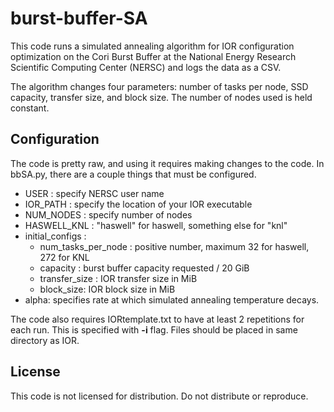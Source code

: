 # burst-buffer-SA

This code runs a simulated annealing algorithm for IOR configuration optimization on the Cori Burst Buffer at the National Energy Research Scientific Computing Center (NERSC) and logs the data as a CSV. 

The algorithm changes four parameters: number of tasks per node, SSD capacity, transfer size, and block size. The number of nodes used is held constant. 

## Configuration

The code is pretty raw, and using it requires making changes to the code. In bbSA.py, there are a couple things that must be configured.
* USER : specify NERSC user name
* IOR_PATH : specify the location of your IOR executable
* NUM_NODES : specify number of nodes
* HASWELL_KNL : "haswell" for haswell, something else for "knl"
* initial_configs :
  * num_tasks_per_node : positive number, maximum 32 for haswell, 272 for KNL
  * capacity : burst buffer capacity requested / 20 GiB
  * transfer_size : IOR transfer size in MiB
  * block_size: IOR block size in MiB
* alpha: specifies rate at which simulated annealing temperature decays. 

The code also requires IORtemplate.txt to have at least 2 repetitions for each run. This is specified with **-i** flag.
Files should be placed in same directory as IOR.
  
## License

This code is not licensed for distribution. Do not distribute or reproduce. 
